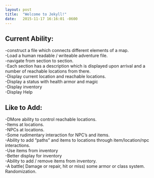 ```yaml
---
layout: post
title:  "Welcome to Jekyll!"
date:   2015-11-17 16:16:01 -0600
---
```


Current Ability:
----------------
-construct a file which connects different elements of a map.  
-Load a human readable / writeable adventure file.  
-navigate from section to section.  
-Each section has a description which is displayed upon arrival and a number of reachable locations from there.  
-Display current location and reachable locations.  
-Display a status with health armor and magic  
-Display inventory  
-Display Help  


Like to Add:
------------
-DMore ability to control reachable locations.  
-Items at locations.  
-NPCs at locations.  
-Some rudimentary interaction for NPC’s and items.   
-Ability to add “paths” and items to locations through item/location/npc interactions.  
-Use items from inventory  
-Better display for inventory  
-Ability to add / remove items from inventory.  
-A battle( Damage or repair, hit or miss) some armor or class system. Randomization.  

